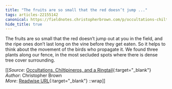 ```yaml
---
title: "The fruits are so small that the red doesn’t jump ..."
tags: articles-22155142
canonical: https://fieldnotes.christopherbrown.com/p/occultations-chiltipineros-and-a?utm_source=substack&utm_medium=email
hide_title: true
---
```


The fruits are so small that the red doesn’t jump out at you in the field, and the ripe ones don’t last long on the vine before they get eaten. So it helps to think about the movement of the birds who propagate it. We found three plants along our fence, in the most secluded spots where there is dense tree cover surrounding.


[[_Source_: [Occultations, Chiltipineros, and a Ringtail](https://fieldnotes.christopherbrown.com/p/occultations-chiltipineros-and-a?utm_source=substack&utm_medium=email){:target="_blank"}<br>
_Author_: Christopher Brown<br>
_More_: [Readwise URL](https://readwise.io/open/436753986){:target="_blank"}
::wrap]]